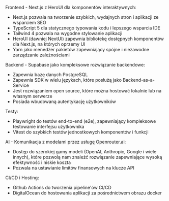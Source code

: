 Frontend - Next.js z HeroUI dla komponentów interaktywnych:

- Next.js pozwala na tworzenie szybkich, wydajnych stron i aplikacji ze wsparciem SEO
- TypeScript 5 dla statycznego typowania kodu i lepszego wsparcia IDE
- Tailwind 4 pozwala na wygodne stylowanie aplikacji
- HeroUI (dawniej NextUI) zapewnia bibliotekę dostępnych komponentów dla Next.js, na których oprzemy UI
- Yarn jako menedżer pakietów zapewniający spójne i niezawodne zarządzanie zależnościami

Backend - Supabase jako kompleksowe rozwiązanie backendowe:

- Zapewnia bazę danych PostgreSQL
- Zapewnia SDK w wielu językach, które posłużą jako Backend-as-a-Service
- Jest rozwiązaniem open source, które można hostować lokalnie lub na własnym serwerze
- Posiada wbudowaną autentykację użytkowników

Testy:

- Playwright do testów end-to-end (e2e), zapewniający kompleksowe testowanie interfejsu użytkownika
- Vitest do szybkich testów jednostkowych komponentów i funkcji

AI - Komunikacja z modelami przez usługę Openrouter.ai:

- Dostęp do szerokiej gamy modeli (OpenAI, Anthropic, Google i wiele innych), które pozwolą nam znaleźć rozwiązanie zapewniające wysoką efektywność i niskie koszta
- Pozwala na ustawianie limitów finansowych na klucze API

CI/CD i Hosting:

- Github Actions do tworzenia pipeline'ów CI/CD
- DigitalOcean do hostowania aplikacji za pośrednictwem obrazu docker
